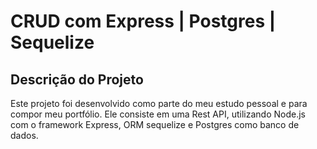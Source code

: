 # CRUD com Express | Postgres | Sequelize

## Descrição do Projeto

Este projeto foi desenvolvido como parte do meu estudo pessoal e para compor meu portfólio. Ele consiste em uma Rest API, utilizando Node.js com o framework Express, ORM sequelize e Postgres como banco de dados.

